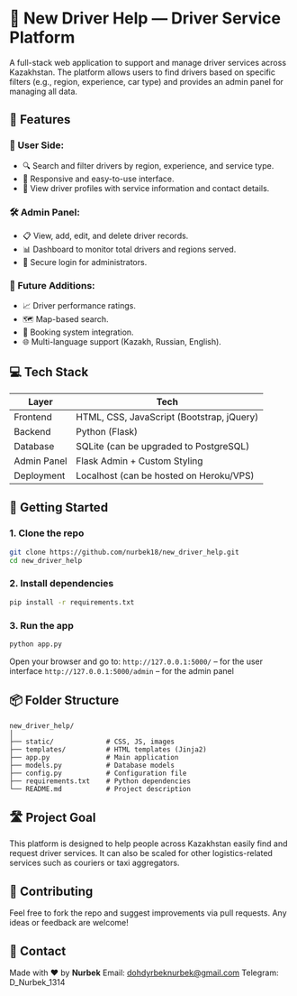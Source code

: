 # 🚗 New Driver Help — Driver Service Platform

A full-stack web application to support and manage driver services across Kazakhstan. The platform allows users to find drivers based on specific filters (e.g., region, experience, car type) and provides an admin panel for managing all data.

## 🌟 Features

### 👤 User Side:

- 🔍 Search and filter drivers by region, experience, and service type.
- 📱 Responsive and easy-to-use interface.
- 📂 View driver profiles with service information and contact details.

### 🛠️ Admin Panel:

- 📋 View, add, edit, and delete driver records.
- 📊 Dashboard to monitor total drivers and regions served.
- 🔐 Secure login for administrators.

### 📍 Future Additions:

- 📈 Driver performance ratings.
- 🗺️ Map-based search.
- 📅 Booking system integration.
- 🌐 Multi-language support (Kazakh, Russian, English).

## 💻 Tech Stack

| Layer       | Tech                                      |
| ----------- | ----------------------------------------- |
| Frontend    | HTML, CSS, JavaScript (Bootstrap, jQuery) |
| Backend     | Python (Flask)                            |
| Database    | SQLite (can be upgraded to PostgreSQL)    |
| Admin Panel | Flask Admin + Custom Styling              |
| Deployment  | Localhost (can be hosted on Heroku/VPS)   |

## 🚀 Getting Started

### 1. Clone the repo

```bash
git clone https://github.com/nurbek18/new_driver_help.git
cd new_driver_help
```

### 2. Install dependencies

```bash
pip install -r requirements.txt
```

### 3. Run the app

```bash
python app.py
```

Open your browser and go to:
`http://127.0.0.1:5000/` – for the user interface
`http://127.0.0.1:5000/admin` – for the admin panel

## 📦 Folder Structure

```
new_driver_help/
│
├── static/             # CSS, JS, images
├── templates/          # HTML templates (Jinja2)
├── app.py              # Main application
├── models.py           # Database models
├── config.py           # Configuration file
├── requirements.txt    # Python dependencies
└── README.md           # Project description
```

## 🛣️ Project Goal

This platform is designed to help people across Kazakhstan easily find and request driver services. It can also be scaled for other logistics-related services such as couriers or taxi aggregators.

## 🤝 Contributing

Feel free to fork the repo and suggest improvements via pull requests. Any ideas or feedback are welcome!

## 📧 Contact

Made with ❤️ by **Nurbek**
Email: dohdyrbeknurbek@gmail.com
Telegram: D_Nurbek_1314

